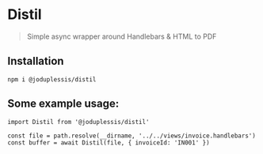 
# Distil

> Simple async wrapper around Handlebars & HTML to PDF

## Installation
```
npm i @joduplessis/distil
```

## Some example usage:
```
import Distil from '@joduplessis/distil'

const file = path.resolve(__dirname, '../../views/invoice.handlebars')
const buffer = await Distil(file, { invoiceId: 'IN001' })
```

